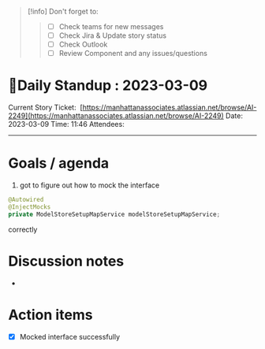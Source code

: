 
> [!info] Don't forget to:
> > 
> > - [ ] Check teams for new messages
> > - [ ] Check Jira & Update story status
> > - [ ] Check Outlook
> > - [ ] Review Component and any issues/questions
> > 

# 🌱Daily Standup : 2023-03-09
Current Story Ticket:  [https://manhattanassociates.atlassian.net/browse/AI-2249](https://manhattanassociates.atlassian.net/browse/AI-2249)
Date: 2023-03-09
Time: 11:46
Attendees:

---


# Goals / agenda
1.  got to figure out how to mock the interface 
```java
@Autowired  
@InjectMocks  
private ModelStoreSetupMapService modelStoreSetupMapService;
```
correctly

# Discussion notes
- 

# Action items
- [x] Mocked interface successfully 

